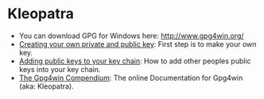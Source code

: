 # Kleopatra

- You can download GPG for Windows here: http://www.gpg4win.org/
- [Creating your own private and public key](creating-your-own-private-and-public-key.md): First step is to make your own key.
- [Adding public keys to your key chain](adding-public-keys-to-your-key-chain.md): How to add other peoples public keys into your key chain.
- [The Gpg4win Compendium](https://www.gpg4win.org/doc/en/gpg4win-compendium.html): The online Documentation for Gpg4win (aka: Kleopatra). 